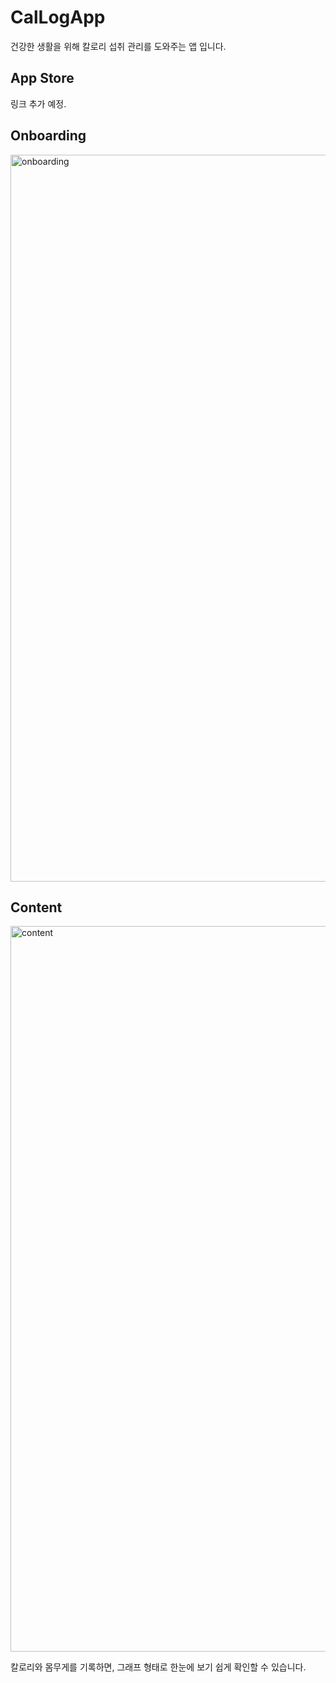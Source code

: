 # CalLogApp
건강한 생활을 위해 칼로리 섭취 관리를 도와주는 앱 입니다.

## App Store
링크 추가 예정.

## Onboarding
<img width="1163" alt="onboarding" src="https://github.com/user-attachments/assets/e8ad268b-187b-4d6f-903f-a6b43745fd4f">

## Content
<img width="1161" alt="content" src="https://github.com/user-attachments/assets/b5601c9b-0bb0-443e-9c2c-e38f4e510a73">

칼로리와 몸무게를 기록하면, 그래프 형태로 한눈에 보기 쉽게 확인할 수 있습니다.
